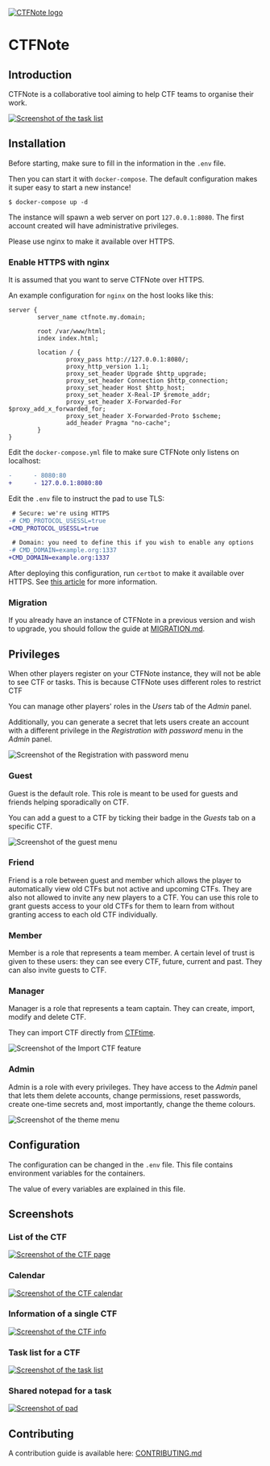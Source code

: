 [![CTFNote logo](screenshots/logo_small.webp)](screenshots/logo.png)
# CTFNote

## Introduction
CTFNote is a collaborative tool aiming to help CTF teams to organise their work.

[![Screenshot of the task list](screenshots/task_small.webp)](screenshots/task.png)


## Installation

Before starting, make sure to fill in the information in the `.env` file.

Then you can start it with `docker-compose`. The default
configuration makes it super easy to start a new instance!

```shell
$ docker-compose up -d
```

The instance will spawn a web server on port `127.0.0.1:8080`. The first account created will
have administrative privileges.

Please use nginx to make it available over HTTPS.

### Enable HTTPS with nginx

It is assumed that you want to serve CTFNote over HTTPS.

An example configuration for `nginx` on the host looks like this:

```
server {
        server_name ctfnote.my.domain;

        root /var/www/html;
        index index.html;

        location / {
                proxy_pass http://127.0.0.1:8080/;
                proxy_http_version 1.1;
                proxy_set_header Upgrade $http_upgrade;
                proxy_set_header Connection $http_connection;
                proxy_set_header Host $http_host;
                proxy_set_header X-Real-IP $remote_addr;
                proxy_set_header X-Forwarded-For $proxy_add_x_forwarded_for;
                proxy_set_header X-Forwarded-Proto $scheme;
                add_header Pragma "no-cache";
        }
}
```

Edit the `docker-compose.yml` file to make sure CTFNote only listens on
localhost:
```diff
-      - 8080:80
+      - 127.0.0.1:8080:80
```

Edit the `.env` file to instruct the pad to use TLS:
```diff
 # Secure: we're using HTTPS
-# CMD_PROTOCOL_USESSL=true
+CMD_PROTOCOL_USESSL=true

 # Domain: you need to define this if you wish to enable any options
-# CMD_DOMAIN=example.org:1337
+CMD_DOMAIN=example.org:1337
```

After deploying this configuration, run `certbot` to make it available over HTTPS. 
See [this article](https://www.digitalocean.com/community/tutorials/how-to-secure-nginx-with-let-s-encrypt-on-ubuntu-20-04) for more information.

### Migration

If you already have an instance of CTFNote in a previous version and wish to
upgrade, you should follow the guide at [MIGRATION.md](MIGRATION.md).


## Privileges
When other players register on your CTFNote instance, they will not be able to
see CTF or tasks. This is because CTFNote uses different roles to restrict CTF

You can manage other players' roles in the *Users* tab of the *Admin* panel.

Additionally, you can generate a secret that lets users create an account with a
different privilege in the *Registration with password* menu in the *Admin*
panel.

![Screenshot of the Registration with password menu](screenshots/reg_password.png)

### Guest
Guest is the default role. This role is meant to be used for guests and friends
helping sporadically on CTF.

You can add a guest to a CTF by ticking their badge in the *Guests* tab on a
specific CTF.

![Screenshot of the guest menu](screenshots/guests.png)

### Friend
Friend is a role between guest and member which allows the player to automatically 
view old CTFs but not active and upcoming CTFs. They are also not allowed to invite any
new players to a CTF. You can use this role to grant guests access to your old CTFs
for them to learn from without granting access to each old CTF individually.

### Member
Member is a role that represents a team member. A certain level of trust is
given to these users: they can see every CTF, future, current and past. They can
also invite guests to CTF.

### Manager
Manager is a role that represents a team captain. They can create, import,
modify and delete CTF.

They can import CTF directly from [CTFtime](https://ctftime.org).

![Screenshot of the Import CTF feature](screenshots/import.png)

### Admin
Admin is a role with every privileges. They have access to the *Admin* panel
that lets them delete accounts, change permissions, reset passwords, create
one-time secrets and, most importantly, change the theme colours.

![Screenshot of the theme menu](screenshots/theme.png)


## Configuration
The configuration can be changed in the `.env` file. This file contains
environment variables for the containers.

The value of every variables are explained in this file.


## Screenshots
### List of the CTF
[![Screenshot of the CTF page](screenshots/ctf_small.webp)](screenshots/ctf.png)

### Calendar
[![Screenshot of the CTF calendar](screenshots/calendar_small.webp)](screenshots/calendar.png)

### Information of a single CTF
[![Screenshot of the CTF info](screenshots/info_small.webp)](screenshots/info.png)

### Task list for a CTF
[![Screenshot of the task list](screenshots/task_small.webp)](screenshots/task.png)

### Shared notepad for a task
[![Screenshot of pad](screenshots/pad_small.webp)](screenshots/pad.png)

## Contributing
A contribution guide is available here: [CONTRIBUTING.md](CONTRIBUTING.md)
